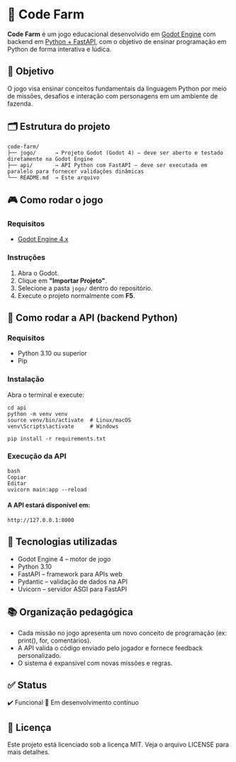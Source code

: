 # 🌾 Code Farm

**Code Farm** é um jogo educacional desenvolvido em [Godot Engine](https://godotengine.org/) com backend em [Python + FastAPI](https://fastapi.tiangolo.com/), com o objetivo de ensinar programação em Python de forma interativa e lúdica.

## 🧠 Objetivo

O jogo visa ensinar conceitos fundamentais da linguagem Python por meio de missões, desafios e interação com personagens em um ambiente de fazenda.

## 🗂 Estrutura do projeto
```
code-farm/
├── jogo/      → Projeto Godot (Godot 4) — deve ser aberto e testado diretamente na Godot Engine
├── api/       → API Python com FastAPI — deve ser executada em paralelo para fornecer validações dinâmicas
└── README.md  → Este arquivo
```

## 🎮 Como rodar o jogo

### Requisitos
- [Godot Engine 4.x](https://godotengine.org/download)

### Instruções
1. Abra o Godot.
2. Clique em **"Importar Projeto"**.
3. Selecione a pasta `jogo/` dentro do repositório.
4. Execute o projeto normalmente com **F5**.

## 🧪 Como rodar a API (backend Python)

### Requisitos
- Python 3.10 ou superior
- Pip

### Instalação
Abra o terminal e execute:

```
cd api
python -m venv venv
source venv/bin/activate  # Linux/macOS
venv\Scripts\activate     # Windows

pip install -r requirements.txt
```

### Execução da API
```
bash
Copiar
Editar
uvicorn main:app --reload
```

#### A API estará disponível em:
```
http://127.0.0.1:8000
```

## 🧰 Tecnologias utilizadas
- Godot Engine 4 – motor de jogo
- Python 3.10
- FastAPI – framework para APIs web
- Pydantic – validação de dados na API
- Uvicorn – servidor ASGI para FastAPI

## 📚 Organização pedagógica
- Cada missão no jogo apresenta um novo conceito de programação (ex: print(), for, comentários).
- A API valida o código enviado pelo jogador e fornece feedback personalizado.
- O sistema é expansível com novas missões e regras.

## ✅ Status
✔️ Funcional
🚧 Em desenvolvimento contínuo

## 📄 Licença
Este projeto está licenciado sob a licença MIT. Veja o arquivo LICENSE para mais detalhes.

